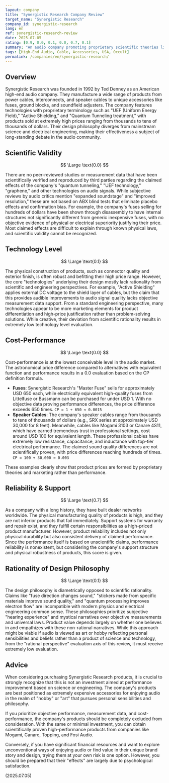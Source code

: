 ```yaml
---
layout: company
title: "Synergistic Research Company Review"
target_name: "Synergistic Research"
company_id: synergistic-research
lang: en
ref: synergistic-research-review
date: 2025-07-05
rating: [0.9, 0.0, 0.1, 0.0, 0.7, 0.1]
summary: "An audio company promoting proprietary scientific theories like 'quantum tunneling' and 'UEF technology' while developing extremely high-priced cables and accessories. Most products lack clear evidence of effectiveness from mainstream scientific and engineering perspectives. While supported by users who believe in brand value and subjective sound quality evaluations, the objective performance-to-price ratio is among the lowest in the audio market. Purchase decisions test personal beliefs rather than scientific rationality."
tags: [High-End Audio, Cable, Accessories, USA, Occult]
permalink: /companies/en/synergistic-research/
---
```


## Overview

Synergistic Research was founded in 1992 by Ted Denney as an American high-end audio company. They manufacture a wide range of products from power cables, interconnects, and speaker cables to unique accessories like fuses, ground blocks, and soundfield adjusters. The company features technologies with proprietary terminology such as "UEF (Uniform Energy Field)," "Active Shielding," and "Quantum Tunneling treatment," with products sold at extremely high prices ranging from thousands to tens of thousands of dollars. Their design philosophy diverges from mainstream science and electrical engineering, making their effectiveness a subject of long-standing debate in the audio community.

## Scientific Validity

$$ \Large \text{0.0} $$

There are no peer-reviewed studies or measurement data that have been scientifically verified and reproduced by third parties regarding the claimed effects of the company's "quantum tunneling," "UEF technology," "graphene," and other technologies on audio signals. While subjective reviews by audio critics mention "expanded soundstage" and "improved resolution," these are not based on ABX blind tests that eliminate placebo effects and confirmation bias. For example, the company's fuses selling for hundreds of dollars have been shown through disassembly to have internal structures not significantly different from generic inexpensive fuses, with no objective evidence of physical or electrical superiority justifying their price. Most claimed effects are difficult to explain through known physical laws, and scientific validity cannot be recognized.

## Technology Level

$$ \Large \text{0.1} $$

The physical construction of products, such as connector quality and exterior finish, is often robust and befitting their high price range. However, the core "technologies" underlying their design mostly lack rationality from scientific and engineering perspectives. For example, "Active Shielding" applies external DC voltage to the shield layer of cables, but the claim that this provides audible improvements to audio signal quality lacks objective measurement data support. From a standard engineering perspective, many technologies appear to be more marketing elements for product differentiation and high-price justification rather than problem-solving solutions. While creative, their deviation from scientific rationality results in extremely low technology level evaluation.

## Cost-Performance

$$ \Large \text{0.0} $$

Cost-performance is at the lowest conceivable level in the audio market. The astronomical price difference compared to alternatives with equivalent function and performance results in a 0.0 evaluation based on the CP definition formula.

-   **Fuses**: Synergistic Research's "Master Fuse" sells for approximately USD 650 each, while electrically equivalent high-quality fuses from Littelfuse or Bussmann can be purchased for under USD 1. With no objective data proving performance differences, the price difference exceeds 650 times. `CP = 1 ÷ 650 ≈ 0.0015`
-   **Speaker Cables**: The company's speaker cables range from thousands to tens of thousands of dollars (e.g., SRX series at approximately USD 30,000 for 8 feet). Meanwhile, cables like Mogami 3103 or Canare 4S11, which have earned tremendous trust in professional settings, cost around USD 100 for equivalent length. These professional cables have extremely low resistance, capacitance, and inductance with top-tier electrical performance. The claimed sound quality differences are not scientifically proven, with price differences reaching hundreds of times. `CP = 100 ÷ 30,000 ≈ 0.003`

These examples clearly show that product prices are formed by proprietary theories and marketing rather than performance.

## Reliability & Support

$$ \Large \text{0.7} $$

As a company with a long history, they have built dealer networks worldwide. The physical manufacturing quality of products is high, and they are not inferior products that fail immediately. Support systems for warranty and repair exist, and they fulfill certain responsibilities as a high-priced product manufacturer. However, product reliability includes not only physical durability but also consistent delivery of claimed performance. Since the performance itself is based on unscientific claims, performance reliability is nonexistent, but considering the company's support structure and physical robustness of products, this score is given.

## Rationality of Design Philosophy

$$ \Large \text{0.1} $$

The design philosophy is diametrically opposed to scientific rationality. Claims like "fuse direction changes sound," "stickers made from specific materials improve sound quality," and "quantum processing improves electron flow" are incompatible with modern physics and electrical engineering common sense. These philosophies prioritize subjective "hearing experience" and mystical narratives over objective measurements and universal laws. Product value depends largely on whether one believes in and empathizes with these non-rational narratives. While this approach might be viable if audio is viewed as art or hobby reflecting personal sensibilities and beliefs rather than a product of science and technology, from the "rational perspective" evaluation axis of this review, it must receive extremely low evaluation.

## Advice

When considering purchasing Synergistic Research products, it is crucial to strongly recognize that this is not an investment aimed at performance improvement based on science or engineering. The company's products are best positioned as extremely expensive accessories for enjoying audio in the realm of "hobby" or "art" that pursues personal sensibilities and philosophy.

If you prioritize objective performance, measurement data, and cost-performance, the company's products should be completely excluded from consideration. With the same or minimal investment, you can obtain scientifically proven high-performance products from companies like Mogami, Canare, Topping, and Fosi Audio.

Conversely, if you have significant financial resources and want to explore unconventional ways of enjoying audio or find value in their unique brand story and design, trying them at your own risk is one option. However, you should be prepared that their "effects" are largely due to psychological satisfaction.

(2025.07.05)